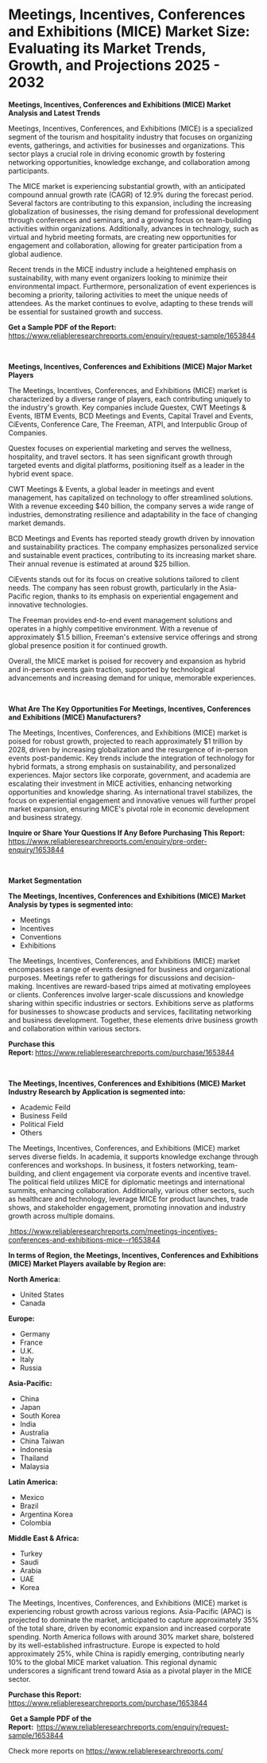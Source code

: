 <p><h1>Meetings, Incentives, Conferences and Exhibitions (MICE) Market Size: Evaluating its Market Trends, Growth, and Projections 2025 - 2032</h1></p><p><strong>Meetings, Incentives, Conferences and Exhibitions (MICE) Market Analysis and Latest Trends</strong></p>
<p><p>Meetings, Incentives, Conferences, and Exhibitions (MICE) is a specialized segment of the tourism and hospitality industry that focuses on organizing events, gatherings, and activities for businesses and organizations. This sector plays a crucial role in driving economic growth by fostering networking opportunities, knowledge exchange, and collaboration among participants.</p><p>The MICE market is experiencing substantial growth, with an anticipated compound annual growth rate (CAGR) of 12.9% during the forecast period. Several factors are contributing to this expansion, including the increasing globalization of businesses, the rising demand for professional development through conferences and seminars, and a growing focus on team-building activities within organizations. Additionally, advances in technology, such as virtual and hybrid meeting formats, are creating new opportunities for engagement and collaboration, allowing for greater participation from a global audience.</p><p>Recent trends in the MICE industry include a heightened emphasis on sustainability, with many event organizers looking to minimize their environmental impact. Furthermore, personalization of event experiences is becoming a priority, tailoring activities to meet the unique needs of attendees. As the market continues to evolve, adapting to these trends will be essential for sustained growth and success.</p></p>
<p><strong>Get a Sample PDF of the Report:&nbsp;</strong> <a href="https://www.reliableresearchreports.com/enquiry/request-sample/1653844?utm_campaign=2641&utm_medium=2&utm_source=Github&utm_content=ia&utm_term=23032025&utm_id=meetings-incentives-conferences-and-exhibitions-mice">https://www.reliableresearchreports.com/enquiry/request-sample/1653844</a></p>
<p>&nbsp;</p>
<p><strong>Meetings, Incentives, Conferences and Exhibitions (MICE) Major Market Players</strong></p>
<p><p>The Meetings, Incentives, Conferences, and Exhibitions (MICE) market is characterized by a diverse range of players, each contributing uniquely to the industry's growth. Key companies include Questex, CWT Meetings & Events, IBTM Events, BCD Meetings and Events, Capital Travel and Events, CiEvents, Conference Care, The Freeman, ATPI, and Interpublic Group of Companies.</p><p>Questex focuses on experiential marketing and serves the wellness, hospitality, and travel sectors. It has seen significant growth through targeted events and digital platforms, positioning itself as a leader in the hybrid event space.</p><p>CWT Meetings & Events, a global leader in meetings and event management, has capitalized on technology to offer streamlined solutions. With a revenue exceeding $40 billion, the company serves a wide range of industries, demonstrating resilience and adaptability in the face of changing market demands.</p><p>BCD Meetings and Events has reported steady growth driven by innovation and sustainability practices. The company emphasizes personalized service and sustainable event practices, contributing to its increasing market share. Their annual revenue is estimated at around $25 billion.</p><p>CiEvents stands out for its focus on creative solutions tailored to client needs. The company has seen robust growth, particularly in the Asia-Pacific region, thanks to its emphasis on experiential engagement and innovative technologies.</p><p>The Freeman provides end-to-end event management solutions and operates in a highly competitive environment. With a revenue of approximately $1.5 billion, Freeman's extensive service offerings and strong global presence position it for continued growth.</p><p>Overall, the MICE market is poised for recovery and expansion as hybrid and in-person events gain traction, supported by technological advancements and increasing demand for unique, memorable experiences.</p></p>
<p>&nbsp;</p>
<p><strong>What Are The Key Opportunities For Meetings, Incentives, Conferences and Exhibitions (MICE) Manufacturers?</strong></p>
<p><p>The Meetings, Incentives, Conferences, and Exhibitions (MICE) market is poised for robust growth, projected to reach approximately $1 trillion by 2028, driven by increasing globalization and the resurgence of in-person events post-pandemic. Key trends include the integration of technology for hybrid formats, a strong emphasis on sustainability, and personalized experiences. Major sectors like corporate, government, and academia are escalating their investment in MICE activities, enhancing networking opportunities and knowledge sharing. As international travel stabilizes, the focus on experiential engagement and innovative venues will further propel market expansion, ensuring MICE's pivotal role in economic development and business strategy.</p></p>
<p><strong>Inquire or Share Your Questions If Any Before Purchasing This Report:</strong> <a href="https://www.reliableresearchreports.com/enquiry/pre-order-enquiry/1653844?utm_campaign=2641&utm_medium=2&utm_source=Github&utm_content=ia&utm_term=23032025&utm_id=meetings-incentives-conferences-and-exhibitions-mice">https://www.reliableresearchreports.com/enquiry/pre-order-enquiry/1653844</a></p>
<p>&nbsp;</p>
<p><strong>Market Segmentation</strong></p>
<p><strong>The Meetings, Incentives, Conferences and Exhibitions (MICE) Market Analysis by types is segmented into:</strong></p>
<p><ul><li>Meetings</li><li>Incentives</li><li>Conventions</li><li>Exhibitions</li></ul></p>
<p><p>The Meetings, Incentives, Conferences, and Exhibitions (MICE) market encompasses a range of events designed for business and organizational purposes. Meetings refer to gatherings for discussions and decision-making. Incentives are reward-based trips aimed at motivating employees or clients. Conferences involve larger-scale discussions and knowledge sharing within specific industries or sectors. Exhibitions serve as platforms for businesses to showcase products and services, facilitating networking and business development. Together, these elements drive business growth and collaboration within various sectors.</p></p>
<p><strong>Purchase this Report:&nbsp;</strong><a href="https://www.reliableresearchreports.com/purchase/1653844?utm_campaign=2641&utm_medium=2&utm_source=Github&utm_content=ia&utm_term=23032025&utm_id=meetings-incentives-conferences-and-exhibitions-mice">https://www.reliableresearchreports.com/purchase/1653844</a></p>
<p>&nbsp;</p>
<p><strong>The Meetings, Incentives, Conferences and Exhibitions (MICE) Market Industry Research by Application is segmented into:</strong></p>
<p><ul><li>Academic Feild</li><li>Business Feild</li><li>Political Field</li><li>Others</li></ul></p>
<p><p>The Meetings, Incentives, Conferences, and Exhibitions (MICE) market serves diverse fields. In academia, it supports knowledge exchange through conferences and workshops. In business, it fosters networking, team-building, and client engagement via corporate events and incentive travel. The political field utilizes MICE for diplomatic meetings and international summits, enhancing collaboration. Additionally, various other sectors, such as healthcare and technology, leverage MICE for product launches, trade shows, and stakeholder engagement, promoting innovation and industry growth across multiple domains.</p></p>
<p><a href="https://www.reliableresearchreports.com/meetings-incentives-conferences-and-exhibitions-mice--r1653844?utm_campaign=2641&utm_medium=2&utm_source=Github&utm_content=ia&utm_term=23032025&utm_id=meetings-incentives-conferences-and-exhibitions-mice">&nbsp;https://www.reliableresearchreports.com/meetings-incentives-conferences-and-exhibitions-mice--r1653844</a></p>
<p><strong>In terms of Region, the Meetings, Incentives, Conferences and Exhibitions (MICE) Market Players available by Region are:</strong></p>
<p>
    <p> <strong> North America: </strong>
        <ul>
            <li>United States</li>
            <li>Canada</li>
        </ul>
        </p> 
    <p> <strong> Europe: </strong>
        <ul>
            <li>Germany</li>
            <li>France</li>
            <li>U.K.</li>
            <li>Italy</li>
            <li>Russia</li>
        </ul>
        </p> 
    <p> <strong> Asia-Pacific: </strong>
        <ul>
            <li>China</li>
            <li>Japan</li>
            <li>South Korea</li>
            <li>India</li>
            <li>Australia</li>
            <li>China Taiwan</li>
            <li>Indonesia</li>
            <li>Thailand</li>
            <li>Malaysia</li>
        </ul>
        </p> 
    <p> <strong> Latin America: </strong>
        <ul>
            <li>Mexico</li>
            <li>Brazil</li>
            <li>Argentina Korea</li>
            <li>Colombia</li>
        </ul>
        </p> 
    <p> <strong> Middle East & Africa: </strong>
        <ul>
            <li>Turkey</li>
            <li>Saudi</li>
            <li>Arabia</li>
            <li>UAE</li>
            <li>Korea</li>
        </ul>
    </p>
    </p>
<p><p>The Meetings, Incentives, Conferences, and Exhibitions (MICE) market is experiencing robust growth across various regions. Asia-Pacific (APAC) is projected to dominate the market, anticipated to capture approximately 35% of the total share, driven by economic expansion and increased corporate spending. North America follows with around 30% market share, bolstered by its well-established infrastructure. Europe is expected to hold approximately 25%, while China is rapidly emerging, contributing nearly 10% to the global MICE market valuation. This regional dynamic underscores a significant trend toward Asia as a pivotal player in the MICE sector.</p></p>
<p><strong>Purchase this Report: </strong><a href="https://www.reliableresearchreports.com/purchase/1653844?utm_campaign=2641&utm_medium=2&utm_source=Github&utm_content=ia&utm_term=23032025&utm_id=meetings-incentives-conferences-and-exhibitions-mice">https://www.reliableresearchreports.com/purchase/1653844</a></p>
<p>&nbsp;<strong>Get a Sample PDF of the Report:&nbsp;&nbsp;</strong><a href="https://www.reliableresearchreports.com/enquiry/request-sample/1653844?utm_campaign=2641&utm_medium=2&utm_source=Github&utm_content=ia&utm_term=23032025&utm_id=meetings-incentives-conferences-and-exhibitions-mice">https://www.reliableresearchreports.com/enquiry/request-sample/1653844</a></p>
<p><strong></strong></p>
<p>Check more reports on <a href="https://www.reliableresearchreports.com/?utm_campaign=2641&utm_medium=2&utm_source=Github&utm_content=ia&utm_term=23032025&utm_id=meetings-incentives-conferences-and-exhibitions-mice">https://www.reliableresearchreports.com/</a></p>